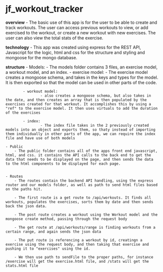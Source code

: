 # jf_workout_tracker

**overview**
    - The basic use of this app is for the user to be able to create and track workouts. The user can access previous workouts to view, or add exercised to the workout, or create a new workout with new exercises. The user can also view the total stats of the exercise.

**technology** 
    - This app was created using express for the REST API, Javascript for the logic, html and css for the structure and styling and mongoose for the mongo database.

**structure**
    - Models:
        - The models folder contains 3 files, an exercise model, a workout model, and an index.
            - exercise model: 
                    - The exercise model creates a mongoose schema, and takes in the keys and types for the model. It is then exported so that the model can be used in other parts of the code.
            
            - workout model: 
                    - also creates a mongoose schema, but also takes in the date, and then creates an array that is then populated by the exercises created for that workout. It accomplishes this by using a "ref" to the exercise model. It then uses virtuals to add the duration of the exercises
            
            - index:
                    - The index file takes in the 2 previously created models into an object and exports them, so thaty instead of importing them individually in other parts of the app, we can require the index file and have use of both models
    
    - Public
        - The public folder contains all of the apps front end javascript, html, and css. it contains the API calls to the back end to get the data that needs to be displayed on the page, and then sends the data to the html components to be displayed for each page.        

        
    - Routes
        - The routes contain the backend API handling, using the express router and our models folder, as well as path to send html files based on the paths hit.

        - The first route is a get route to /api/workouts. It finds all workouts, populates the exercises, sorts them by date and then sends back the json data.

        - The post route creates a workout using the Workout model and the mongoose create method, passing through the request body

        - The get route at /api/workouts/range is finding workouts from a certain range, and again sends the json data

        - The put route is referencing a workout by id, creatingn a exercise using the request body, and then taking that exercise and pushing it to "exercises" using the id.

        - We then use path to sendFile to the proper paths, for instance /exercise will get the exercise.html file, and /stats will get the stats.html file
      